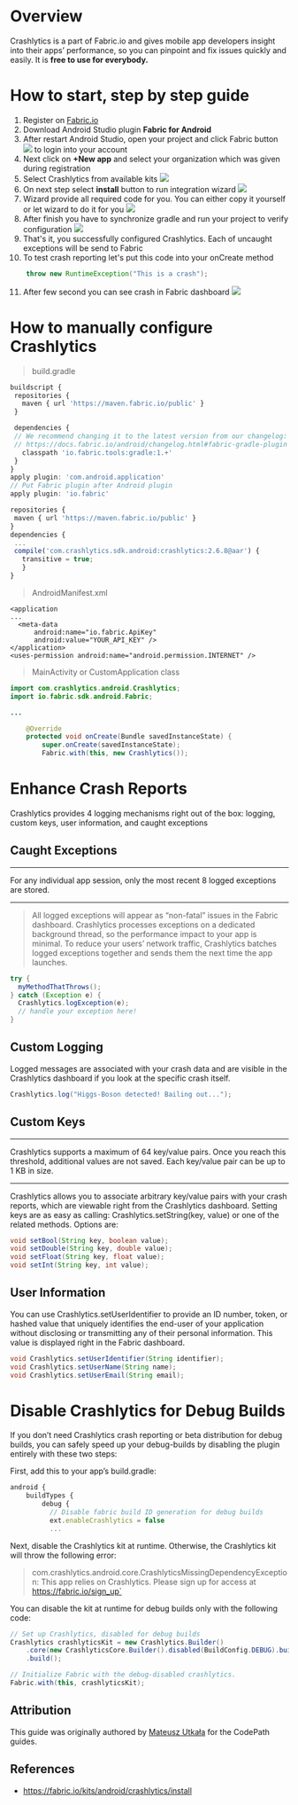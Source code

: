 # Overview

Crashlytics is a part of Fabric.io and gives mobile app developers insight into their apps’ performance, so you can pinpoint and fix issues quickly and easily. It is **free to use for everybody.**

# How to start, step by step guide

1. Register on [Fabric.io](https://fabric.io)
2. Download Android Studio plugin **Fabric for Android**
3. After restart Android Studio, open your project and click Fabric button ![](https://i.imgur.com/UobXlWS.png) to login into your account
4. Next click on **+New app** and select your organization which was given during registration
5. Select Crashlytics from available kits ![](https://i.imgur.com/K5g8HpK.png)
6. On next step select **install** button to run integration wizard ![](https://i.imgur.com/7hGWrj9.png)
7. Wizard provide all required code for you. You can either copy it yourself or let wizard to do it for you 
![](https://i.imgur.com/XBGP5XD.png)
8. After finish you have to synchronize gradle and run your project to verify configuration 
![](https://i.imgur.com/f1UAOSs.png)
9. That's it, you successfully configured Crashlytics. Each of uncaught exceptions will be send to Fabric
10. To test crash reporting let's put this code into your onCreate method
```java
    throw new RuntimeException("This is a crash");
```
11. After few second you can see crash in Fabric dashboard
![](https://i.imgur.com/MQbyJy1.png)


# How to manually configure Crashlytics 
> build.gradle
 ```javascript
buildscript {
  repositories {
    maven { url 'https://maven.fabric.io/public' }
  }

  dependencies {
  // We recommend changing it to the latest version from our changelog: 
  // https://docs.fabric.io/android/changelog.html#fabric-gradle-plugin
    classpath 'io.fabric.tools:gradle:1.+'
  }
}
apply plugin: 'com.android.application'
// Put Fabric plugin after Android plugin
apply plugin: 'io.fabric'

repositories {
  maven { url 'https://maven.fabric.io/public' }
}
dependencies {
  ...
  compile('com.crashlytics.sdk.android:crashlytics:2.6.8@aar') {
    transitive = true;
    }
}

```
> AndroidManifest.xml
```xml=
<application
...
  <meta-data
      android:name="io.fabric.ApiKey"
      android:value="YOUR_API_KEY" />
</application>
<uses-permission android:name="android.permission.INTERNET" />
```

> MainActivity or CustomApplication class
```java
import com.crashlytics.android.Crashlytics;
import io.fabric.sdk.android.Fabric;

...

    @Override
    protected void onCreate(Bundle savedInstanceState) {
        super.onCreate(savedInstanceState);
        Fabric.with(this, new Crashlytics());
```


# Enhance Crash Reports
Crashlytics provides 4 logging mechanisms right out of the box: logging, custom keys, user information, and caught exceptions

## Caught Exceptions
___
For any individual app session, only the most recent 8 logged exceptions are stored.
___
>All logged exceptions will appear as “non-fatal” issues in the Fabric dashboard. 
>Crashlytics processes exceptions on a dedicated background thread, so the performance impact to your app is minimal. To reduce your users’ network traffic, Crashlytics batches logged exceptions together and sends them the next time the app launches.

```java
try {
  myMethodThatThrows();
} catch (Exception e) {
  Crashlytics.logException(e);
  // handle your exception here!
}
```

## Custom Logging
Logged messages are associated with your crash data and are visible in the Crashlytics dashboard if you look at the specific crash itself.

```java
Crashlytics.log("Higgs-Boson detected! Bailing out...");
```

## Custom Keys
___
Crashlytics supports a maximum of 64 key/value pairs. Once you reach this threshold, additional values are not saved. Each key/value pair can be up to 1 KB in size.
___
Crashlytics allows you to associate arbitrary key/value pairs with your crash reports, which are viewable right from the Crashlytics dashboard. Setting keys are as easy as calling: Crashlytics.setString(key, value) or one of the related methods. Options are:
```java
void setBool(String key, boolean value);
void setDouble(String key, double value);
void setFloat(String key, float value);
void setInt(String key, int value);
```
## User Information
You can use Crashlytics.setUserIdentifier to provide an ID number, token, or hashed value that uniquely identifies the end-user of your application without disclosing or transmitting any of their personal information. This value is displayed right in the Fabric dashboard.

```java
void Crashlytics.setUserIdentifier(String identifier);
void Crashlytics.setUserName(String name);
void Crashlytics.setUserEmail(String email);
```

# Disable Crashlytics for Debug Builds
If you don’t need Crashlytics crash reporting or beta distribution for debug builds, you can safely speed up your debug-builds by disabling the plugin entirely with these two steps:

First, add this to your app’s build.gradle:
```javascript
android {
    buildTypes {
        debug {
          // Disable fabric build ID generation for debug builds
          ext.enableCrashlytics = false
          ...
```
Next, disable the Crashlytics kit at runtime. Otherwise, the Crashlytics kit will throw the following error:


> com.crashlytics.android.core.CrashlyticsMissingDependencyException:
This app relies on Crashlytics. Please sign up for access at https://fabric.io/sign_up`

You can disable the kit at runtime for debug builds only with the following code:

```java
// Set up Crashlytics, disabled for debug builds
Crashlytics crashlyticsKit = new Crashlytics.Builder()
    .core(new CrashlyticsCore.Builder().disabled(BuildConfig.DEBUG).build())
    .build();

// Initialize Fabric with the debug-disabled crashlytics.
Fabric.with(this, crashlyticsKit);
```

## Attribution

This guide was originally authored by [Mateusz Utkała](https://github.com/DonMat) for the CodePath guides.

## References

* <https://fabric.io/kits/android/crashlytics/install>
